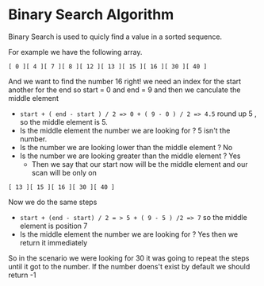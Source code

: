 
# Binary Search Algorithm

Binary Search is used to quicly find a value in a sorted sequence. 

For example we have the following array.

`[ 0 ][ 4 ][ 7 ][ 8 ][ 12 ][ 13 ][ 15 ][ 16 ][ 30 ][ 40 ]` 

And we want to find the number 16 right! we need an index for the start another for the end so start = 0 and end = 9
and then we canculate the middle element

* `start + ( end - start ) / 2 => 0 + ( 9 - 0 ) / 2 => 4.5` round up 5 , so the middle element is 5.
* Is the middle element the number we are looking for ? 5 isn't the number. 
* Is the number we are looking lower than the middle element ? No
* Is the number we are looking greater than the middle element ? Yes
  * Then we say that our start now will be the middle element and our scan will be only on 

`[ 13 ][ 15 ][ 16 ][ 30 ][ 40 ]`

Now we do the same steps 
* `start + (end - start) / 2 = > 5 + ( 9 - 5 ) /2 => 7` so the middle element is position 7 
* Is the middle element the number we are looking for ? Yes then we return it immediately 

So in the scenario we were looking for 30 it was going to repeat the steps until it got to the number.
If the number doens't exist by default we should return -1


